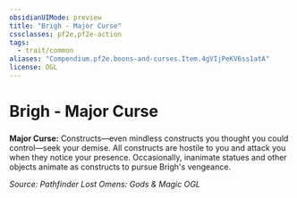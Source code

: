 ```yaml
---
obsidianUIMode: preview
title: "Brigh - Major Curse"
cssclasses: pf2e,pf2e-action
tags:
  - trait/common
aliases: "Compendium.pf2e.boons-and-curses.Item.4gVIjPeKV6ss1atA"
license: OGL
---
```

# Brigh - Major Curse

### 






**Major Curse:** Constructs—even mindless constructs you thought you could control—seek your demise. All constructs are hostile to you and attack you when they notice your presence. Occasionally, inanimate statues and other objects animate as constructs to pursue Brigh's vengeance.

*Source: Pathfinder Lost Omens: Gods & Magic*
*OGL*